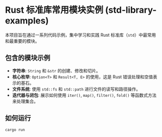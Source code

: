 # Rust 标准库常用模块实例 (std-library-examples)

本项目旨在通过一系列代码示例，集中学习和实践 Rust 标准库（`std`）中最常用和最重要的模块。

## 包含的模块示例

- **字符串**: `String` 和 `&str` 的创建、修改和切片。
- **核心枚举**: `Option<T>` 和 `Result<T, E>` 的使用，这是 Rust 错误处理和空值表示的基石。
- **文件系统**: 使用 `std::fs` 和 `std::path` 进行文件的读写和路径操作。
- **迭代器与闭包**: 展示如何使用 `iter()`, `map()`, `filter()`, `fold()` 等函数式方法来处理集合。

## 如何运行

```bash
cargo run
```
